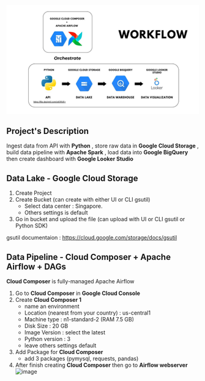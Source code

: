 ![Workflow Cover](img/data-engineer-project-google-services-workflow.jpeg)

## Project's Description
Ingest data from API with **Python** , store raw data in **Google Cloud Storage** , build data pipeline with **Apache Spark** , load data into **Google BigQuery** then create dashboard with **Google Looker Studio**

## Data Lake - Google Cloud Storage
1. Create Project
2. Create Bucket (can create with either UI or CLI gsutil)
   - Select data center : Singapore.
   - Others settings is default
3. Go in bucket and upload the file (can upload with UI or CLI gsutil or Python SDK)

gsutil documentaion : https://cloud.google.com/storage/docs/gsutil

## Data Pipeline - Cloud Composer + Apache Airflow + DAGs
**Cloud Composer** is fully-managed Apache Airflow 
1. Go to **Cloud Composer** in **Google Cloud Console**
2. Create **Cloud Composer 1**
   - name an environment
   - Location (nearest from your country) : us-central1
   - Machine type : n1-standard-2 (RAM 7.5 GB)
   - Disk Size : 20 GB
   - Image Version : select the latest
   - Python version : 3
   - leave others settings default
3. Add Package for **Cloud Composer**
   - add 3 packages (pymysql, requests, pandas)
4. After finish creating **Cloud Composer** then go to **Airflow webserver**
![image](https://github.com/babebp/data-engineer-project-google-services/assets/86760397/3af0daa0-51f6-4e30-ad23-5f55725d5ce1)


